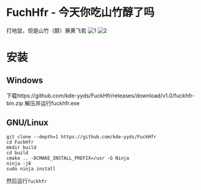 # FuchHfr - 今天你吃山竹醇了吗
打地鼠，但是山竹（醇）撅黄飞若 
![1](https://mirror.ghproxy.com/github.com/kde-yyds/FuckHfr/assets/106876912/cac7179f-898a-4b13-b25f-db0f606aaafe)
![2](https://mirror.ghproxy.com/github.com/kde-yyds/FuckHfr/assets/106876912/073d5ae3-42e9-4e26-b53a-913da37824af)
# 安装
## Windows
下载https://github.com/kde-yyds/FuckHfr/releases/download/v1.0/fuckhfr-bin.zip
解压并运行fuckhfr.exe
## GNU/Linux
```
git clone --depth=1 https://github.com/kde-yyds/FuckHfr
cd FuckHfr
mkdir build
cd build
cmake .. -DCMAKE_INSTALL_PREFIX=/usr -G Ninja
ninja -j8
sudo ninja install
```
然后运行`fuckhfr`
